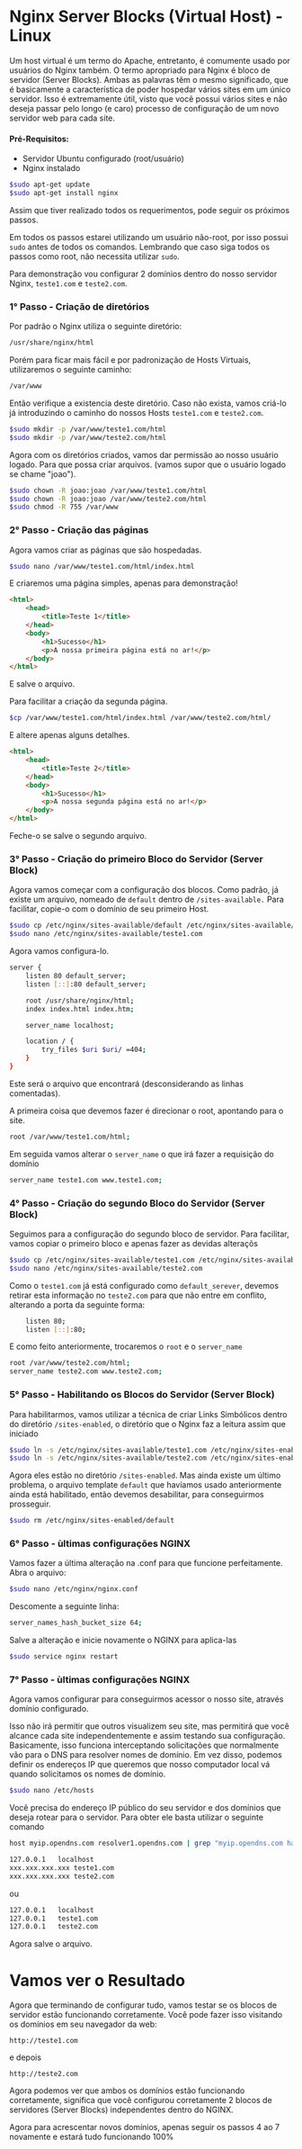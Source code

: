 # Nginx Server Blocks (Virtual Host) - Linux

Um host virtual é um termo do Apache, entretanto, é comumente usado por usuários do Nginx também. O termo apropriado para Nginx é bloco de servidor (Server Blocks). Ambas as palavras têm o mesmo significado, que é basicamente a característica de poder hospedar vários sites em um único servidor. Isso é extremamente útil, visto que você possui vários sites e não deseja passar pelo longo (e caro) processo de configuração de um novo servidor web para cada site.

#### Pré-Requisitos:
 - Servidor Ubuntu configurado (root/usuário)
 - Nginx instalado
```sh
$sudo apt-get update
$sudo apt-get install nginx
```
Assim que tiver realizado todos os requerimentos, pode seguir os próximos passos.

Em todos os passos estarei utilizando um usuário não-root, por isso possui `sudo` antes de todos os comandos. Lembrando que caso siga todos os passos como root, não necessita utilizar `sudo`.

Para demonstração vou configurar 2 domínios dentro do nosso servidor Nginx, `teste1.com` e `teste2.com`.

### 1° Passo - Criação de diretórios
Por padrão o Nginx utiliza o seguinte diretório:
```sh
/usr/share/nginx/html
```
Porém para ficar mais fácil e por padronização de Hosts Virtuais, utilizaremos o seguinte caminho:
```sh
/var/www
```
Então verifique a existencia deste diretório. Caso não exista, vamos criá-lo já introduzindo o caminho do nossos Hosts `teste1.com` e `teste2.com`.
```sh
$sudo mkdir -p /var/www/teste1.com/html
$sudo mkdir -p /var/www/teste2.com/html
```
Agora com os diretórios criados, vamos dar permissão ao nosso usuário logado. Para que possa criar arquivos. (vamos supor que o usuário logado se chame "joao").
```sh
$sudo chown -R joao:joao /var/www/teste1.com/html
$sudo chown -R joao:joao /var/www/teste2.com/html
$sudo chmod -R 755 /var/www
```
### 2° Passo - Criação das páginas

Agora vamos criar as páginas que são hospedadas.
```sh
$sudo nano /var/www/teste1.com/html/index.html
```
E criaremos uma página simples, apenas para demonstração!
```html
<html>
    <head>
        <title>Teste 1</title>
    </head>
    <body>
        <h1>Sucesso</h1>
        <p>A nossa primeira página está no ar!</p>
    </body>
</html>
```
E salve o arquivo.

Para facilitar a criação da segunda página.
```sh
$cp /var/www/teste1.com/html/index.html /var/www/teste2.com/html/
```
E altere apenas alguns detalhes.
```html
<html>
    <head>
        <title>Teste 2</title>
    </head>
    <body>
        <h1>Sucesso</h1>
        <p>A nossa segunda página está no ar!</p>
    </body>
</html>
```
Feche-o se salve o segundo arquivo.
### 3° Passo - Criação do primeiro Bloco do Servidor (Server Block)
Agora vamos começar com a configuração dos blocos. Como padrão, já existe um arquivo, nomeado de `default` dentro de `/sites-available.` Para facilitar, copie-o com o domínio de seu primeiro Host.

```sh
$sudo cp /etc/nginx/sites-available/default /etc/nginx/sites-available/teste1.com
$sudo nano /etc/nginx/sites-available/teste1.com
```

Agora vamos configura-lo.

```sh
server {
    listen 80 default_server;
    listen [::]:80 default_server;

    root /usr/share/nginx/html;
    index index.html index.htm;

    server_name localhost;

    location / {
        try_files $uri $uri/ =404;
    }
}
```
Este será o arquivo que encontrará (desconsiderando as linhas comentadas).

A primeira coisa que devemos fazer é direcionar o root, apontando para o site.
```sh
root /var/www/teste1.com/html;
```
Em seguida vamos alterar o `server_name` o que irá fazer a requisição do domínio
```sh
server_name teste1.com www.teste1.com;
```

### 4° Passo - Criação do segundo Bloco do Servidor (Server Block)
Seguimos para a configuração do segundo bloco de servidor. Para facilitar, vamos copiar o primeiro bloco e apenas fazer as devidas alteraçõs

```sh
$sudo cp /etc/nginx/sites-available/teste1.com /etc/nginx/sites-available/test2.com
$sudo nano /etc/nginx/sites-available/teste2.com
```
Como o `teste1.com` já está configurado como `default_serever`, devemos retirar esta informação no `teste2.com` para que não entre em conflito, alterando a porta da seguinte forma:
```sh
    listen 80;
    listen [::]:80;
```
E como feito anteriormente, trocaremos o `root` e o `server_name`
```sh
root /var/www/teste2.com/html;
server_name teste2.com www.teste2.com;
```

### 5° Passo - Habilitando os Blocos do Servidor (Server Block)
Para habilitarmos, vamos utilizar a técnica de criar Links Simbólicos dentro do diretório `/sites-enabled`, o diretório que o Nginx faz a leitura assim que iniciado
```sh
$sudo ln -s /etc/nginx/sites-available/teste1.com /etc/nginx/sites-enabled/
$sudo ln -s /etc/nginx/sites-available/teste2.com /etc/nginx/sites-enabled/
```
Agora eles estão no diretório `/sites-enabled`. Mas ainda existe um último problema, o arquivo template `default` que havíamos usado anteriormente ainda está habilitado, então devemos desabilitar, para conseguirmos prosseguir.
```sh
$sudo rm /etc/nginx/sites-enabled/default
```
### 6° Passo - ùltimas configurações NGINX
Vamos fazer a última alteração na .conf para que funcione perfeitamente.
Abra o arquivo:
```sh
$sudo nano /etc/nginx/nginx.conf
```
Descomente a seguinte linha:
```sh
server_names_hash_bucket_size 64;
```
Salve a alteração e inicie novamente o NGINX para aplica-las
```sh
$sudo service nginx restart
```
### 7° Passo - ùltimas configurações NGINX
Agora vamos configurar para conseguirmos acessor o nosso site, através domínio configurado.

Isso não irá permitir que outros visualizem seu site, mas permitirá que você alcance cada site independentemente e assim testando sua configuração. Basicamente, isso funciona interceptando solicitações que normalmente vão para o DNS para resolver nomes de domínio. Em vez disso, podemos definir os endereços IP que queremos que nosso computador local vá quando solicitamos os nomes de domínio.
```sh
$sudo nano /etc/hosts
```
Você precisa do endereço IP público do seu servidor e dos domínios que deseja rotear para o servidor. Para obter ele basta utilizar o seguinte comando
```sh
host myip.opendns.com resolver1.opendns.com | grep "myip.opendns.com has" | awk '{print $4}'
```
```sh
127.0.0.1   localhost
xxx.xxx.xxx.xxx teste1.com
xxx.xxx.xxx.xxx teste2.com
```
ou
```sh
127.0.0.1   localhost
127.0.0.1   teste1.com
127.0.0.1   teste2.com
```
Agora salve o arquivo.
# Vamos ver o Resultado
Agora que terminando de configurar tudo, vamos testar se os blocos de servidor estão funcionando corretamente. Você pode fazer isso visitando os domínios em seu navegador da web:
```
http://teste1.com
```
e depois
```
http://teste2.com
```
Agora podemos ver que ambos os domínios estão funcionando corretamente, significa que você configurou corretamente 2 blocos de servidores (Server Blocks) independentes dentro do NGINX.

Agora para acrescentar novos domínios, apenas seguir os passos 4 ao 7 novamente e estará tudo funcionando 100%